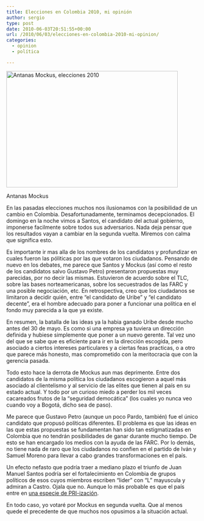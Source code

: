 ```yaml
---
title: Elecciones en Colombia 2010, mi opinión
author: sergio
type: post
date: 2010-06-03T20:51:55+00:00
url: /2010/06/03/elecciones-en-colombia-2010-mi-opinion/
categories:
  - opinion
  - política

---
```

<div id="attachment_272" style="width: 460px" class="wp-caption aligncenter">
  <a href="http://personal.network.crazyrobot.net/files/2010/06/mockus2-450.jpg"><img class="size-full wp-image-272" src="http://personal.network.crazyrobot.net/files/2010/06/mockus2-450.jpg" alt="Antanas Mockus, elecciones 2010" width="450" height="306" srcset="http://personal.network.crazyrobot.net/files/2010/06/mockus2-450-300x204.jpg 300w, http://personal.network.crazyrobot.net/files/2010/06/mockus2-450-441x300.jpg 441w, http://personal.network.crazyrobot.net/files/2010/06/mockus2-450.jpg 450w" sizes="(max-width: 450px) 100vw, 450px" /></a>
  
  <p class="wp-caption-text">
    Antanas Mockus
  </p>
</div>

En las pasadas elecciones muchos nos ilusionamos con la posibilidad de un cambio en Colombia. Desafortunadamente, terminamos decepcionados. El domingo en la noche vimos a Santos, el candidato del actual gobierno, imponerse facilmente sobre todos sus adversarios. Nada deja pensar que los resultados vayan a cambiar en la segunda vuelta. Miremos con calma que significa esto.

Es importante ir mas alla de los nombres de los candidatos y profundizar en cuales fueron las póliticas por las que votaron los ciudadanos. Pensando de nuevo en los debates, me parece que Santos y Mockus (así como el resto de los candidatos salvo Gustavo Petro) presentaron propuestas muy parecidas, por no decir las mismas. Estuvieron de acuerdo sobre el TLC, sobre las bases norteamericanas, sobre los secuestrados de las FARC y una posible negociación, etc. En retrospectiva, creo que los ciudadanos se limitaron a decidir quién, entre &#8220;el candidato de Uribe&#8221; y &#8220;el candidato decente&#8221;, era el hombre adecuado para poner a funcionar una política en el fondo muy parecida a la que ya existe.

En resumen, la batalla de las ideas ya la habia ganado Uribe desde mucho antes del 30 de mayo. Es como si una empresa ya tuviera un dirección definida y hubiese simplemente que poner a un nuevo gerente. Tal vez uno del que se sabe que es eficiente para ir en la dirección escogida, pero asociado a ciertos intereses particulares y a ciertas feas practicas, o a otro que parece más honesto, mas comprometido con la meritocracia que con la gerencia pasada.

Todo esto hace la derrota de Mockus aun mas deprimente. Entre dos candidatos de la misma política los ciudadanos escogieron a aquel más asociado al clientelismo y al servicio de las elites que tienen al país en su estado actual. Y todo por un curioso miedo a perder los mil veces cacareados frutos de la &#8220;seguridad democática&#8221; (los cuales yo nunca veo cuando voy a Bogotá, dicho sea de paso).

Me parece que Gustavo Petro (aunque un poco Pardo, también) fue el único candidato que propusó políticas diferentes. El problema es que las ideas en las que estas propuestas se fundamentan han sido tan estigmatizadas en Colombia que no tendrán posibilidades de ganar durante mucho tiempo. De esto se han encargado los medios con la ayuda de las FARC. Por lo demás, no tiene nada de raro que los ciudadanos no confien en el partido de Iván y Samuel Moreno para llevar a cabo grandes transformaciones en el país.

Un efecto nefasto que podría traer a mediano plazo el triunfo de Juan Manuel Santos podría ser el fortalecimiento en Colombia de grupos políticos de esos cuyos miembros escriben &#8220;lider&#8221; con &#8220;L&#8221; mayuscula y admiran a Castro. Ojala que no. Aunque lo más probable es que el país entre en [una especie de PRI-ización][1].

En todo caso, yo votaré por Mockus en segunda vuelta. Que al menos quede el precedente de que muchos nos opusimos a la situación actual.

 [1]: http://www.elespectador.com/columna-206639-escoja-monarquia-o-pri-izacion